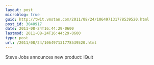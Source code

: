 ```yaml
---
layout: post
microblog: true
guid: http://twit.vmstan.com/2011/08/24/106497131778539520.html
post_id: 3040917
date: 2011-08-24T16:44:29-0600
lastmod: 2011-08-24T16:44:29-0600
type: post
url: /2011/08/24/106497131778539520.html
---
```

Steve Jobs announces new product: iQuit
